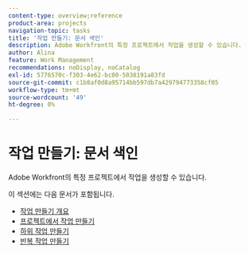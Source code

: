 ```yaml
---
content-type: overview;reference
product-area: projects
navigation-topic: tasks
title: '작업 만들기: 문서 색인'
description: Adobe Workfront의 특정 프로젝트에서 작업을 생성할 수 있습니다.
author: Alina
feature: Work Management
recommendations: noDisplay, noCatalog
exl-id: 5776570c-f303-4e62-bc80-5038191a83fd
source-git-commit: c1b8af0d8a95714bb597db7a429794773358cf05
workflow-type: tm+mt
source-wordcount: '49'
ht-degree: 0%

---
```


# 작업 만들기: 문서 색인

<!--Audited: 10/2024-->

Adobe Workfront의 특정 프로젝트에서 작업을 생성할 수 있습니다.

이 섹션에는 다음 문서가 포함됩니다.

* [작업 만들기 개요](../../../manage-work/tasks/create-tasks/create-tasks-overview.md)
* [프로젝트에서 작업 만들기](../../../manage-work/tasks/create-tasks/create-tasks-in-project.md)
* [하위 작업 만들기](../../../manage-work/tasks/create-tasks/create-subtasks.md)
* [반복 작업 만들기](../../../manage-work/tasks/create-tasks/create-recurring-tasks.md)

